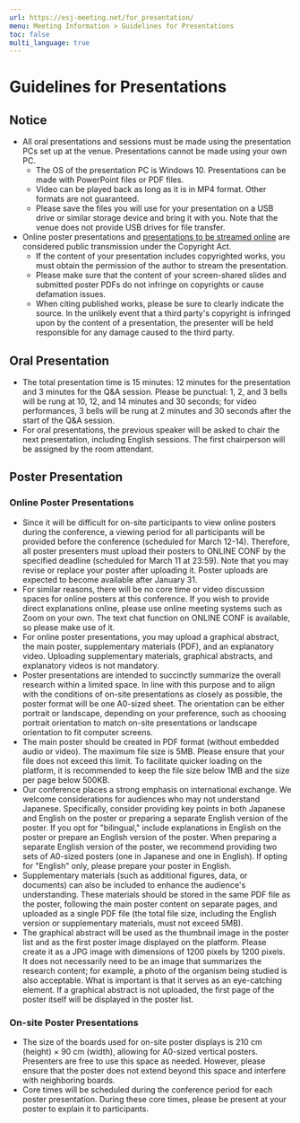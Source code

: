 ```yaml
---
url: https://esj-meeting.net/for_presentation/
menu: Meeting Information > Guidelines for Presentations
toc: false
multi_language: true
---
```


# Guidelines for Presentations

## Notice
- All oral presentations and sessions must be made using the presentation PCs set up at the venue. Presentations cannot be made using your own PC.
	- The OS of the presentation PC is Windows 10. Presentations can be made with PowerPoint files or PDF files.
	- Video can be played back as long as it is in MP4 format. Other formats are not guaranteed.
	- Please save the files you will use for your presentation on a USB drive or similar storage device and bring it with you. Note that the venue does not provide USB drives for file transfer.
- Online poster presentations and [presentations to be streamed online](basic_information#format-of-the-meeting) are considered public transmission under the Copyright Act.
	- If the content of your presentation includes copyrighted works, you must obtain the permission of the author to stream the presentation.
	- Please make sure that the content of your screen-shared slides and submitted poster PDFs do not infringe on copyrights or cause defamation issues.
	- When citing published works, please be sure to clearly indicate the source. In the unlikely event that a third party's copyright is infringed upon by the content of a presentation, the presenter will be held responsible for any damage caused to the third party.

## Oral Presentation
- The total presentation time is 15 minutes: 12 minutes for the presentation and 3 minutes for the Q&A session. Please be punctual: 1, 2, and 3 bells will be rung at 10, 12, and 14 minutes and 30 seconds; for video performances, 3 bells will be rung at 2 minutes and 30 seconds after the start of the Q&A session.
- For oral presentations, the previous speaker will be asked to chair the next presentation, including English sessions. The first chairperson will be assigned by the room attendant.

## Poster Presentation 
### Online Poster Presentations

- Since it will be difficult for on-site participants to view online posters during the conference, a viewing period for all participants will be provided before the conference (scheduled for March 12-14). Therefore, all poster presenters must upload their posters to ONLINE CONF by the specified deadline (scheduled for March 11 at 23:59). Note that you may revise or replace your poster after uploading it. Poster uploads are expected to become available after January 31. 
- For similar reasons, there will be no core time or video discussion spaces for online posters at this conference. If you wish to provide direct explanations online, please use online meeting systems such as Zoom on your own. The text chat function on ONLINE CONF is available, so please make use of it.
- For online poster presentations, you may upload a graphical abstract, the main poster, supplementary materials (PDF), and an explanatory video. Uploading supplementary materials, graphical abstracts, and explanatory videos is not mandatory.
- Poster presentations are intended to succinctly summarize the overall research within a limited space. In line with this purpose and to align with the conditions of on-site presentations as closely as possible, the poster format will be one A0-sized sheet. The orientation can be either portrait or landscape, depending on your preference, such as choosing portrait orientation to match on-site presentations or landscape orientation to fit computer screens.
- The main poster should be created in PDF format (without embedded audio or video). The maximum file size is 5MB. Please ensure that your file does not exceed this limit. To facilitate quicker loading on the platform, it is recommended to keep the file size below 1MB and the size per page below 500KB.
- Our conference places a strong emphasis on international exchange. We welcome considerations for audiences who may not understand Japanese. Specifically, consider providing key points in both Japanese and English on the poster or preparing a separate English version of the poster. If you opt for "bilingual," include explanations in English on the poster or prepare an English version of the poster. When preparing a separate English version of the poster, we recommend providing two sets of A0-sized posters (one in Japanese and one in English). If opting for "English" only, please prepare your poster in English.
- Supplementary materials (such as additional figures, data, or documents) can also be included to enhance the audience's understanding. These materials should be stored in the same PDF file as the poster, following the main poster content on separate pages, and uploaded as a single PDF file (the total file size, including the English version or supplementary materials, must not exceed 5MB).
- The graphical abstract will be used as the thumbnail image in the poster list and as the first poster image displayed on the platform. Please create it as a JPG image with dimensions of 1200 pixels by 1200 pixels. It does not necessarily need to be an image that summarizes the research content; for example, a photo of the organism being studied is also acceptable. What is important is that it serves as an eye-catching element. If a graphical abstract is not uploaded, the first page of the poster itself will be displayed in the poster list.

### On-site Poster Presentations

- The size of the boards used for on-site poster displays is 210 cm (height) × 90 cm (width), allowing for A0-sized vertical posters. Presenters are free to use this space as needed. However, please ensure that the poster does not extend beyond this space and interfere with neighboring boards.
- Core times will be scheduled during the conference period for each poster presentation. During these core times, please be present at your poster to explain it to participants.

